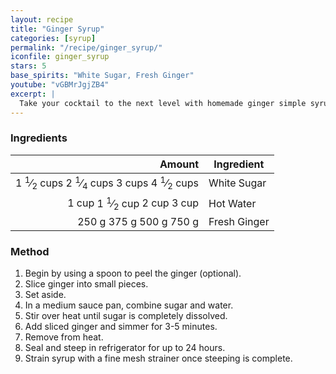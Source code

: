 ```yaml
---
layout: recipe
title: "Ginger Syrup"
categories: [syrup]
permalink: "/recipe/ginger_syrup/"
iconfile: ginger_syrup
stars: 5
base_spirits: "White Sugar, Fresh Ginger"
youtube: "vGBMrJgjZB4"
excerpt: |
  Take your cocktail to the next level with homemade ginger simple syrup. All it takes is ginger and sugar.
---
```


### Ingredients

|   Amount | Ingredient   |
| -------: | ------------ |
| <span class="onex active">1 <sup>1</sup>&frasl;<sub>2</sub> cups </span> <span class="onehalfx">2 <sup>1</sup>&frasl;<sub>4</sub> cups </span> <span class="twox">3 cups </span> <span class="threex">4 <sup>1</sup>&frasl;<sub>2</sub> cups </span>| White Sugar  |
|    <span class="onex active">1 cup </span> <span class="onehalfx">1 <sup>1</sup>&frasl;<sub>2</sub> cup </span> <span class="twox">2 cup </span> <span class="threex">3 cup </span>| Hot Water    |
|    <span class="onex active">250 g </span> <span class="onehalfx">375 g </span> <span class="twox">500 g </span> <span class="threex">750 g </span>| Fresh Ginger |

### Method

1. Begin by using a spoon to peel the ginger (optional).
2. Slice ginger into small pieces.
3. Set aside.
4. In a medium sauce pan, combine sugar and water.
5. Stir over heat until sugar is completely dissolved.
6. Add sliced ginger and simmer for 3-5 minutes.
7. Remove from heat.
8. Seal and steep in refrigerator for up to 24 hours.
9. Strain syrup with a fine mesh strainer once steeping is complete.

    
<script type="application/ld+json">
{
  "@context": "https://schema.org",
  "@type": "Recipe",
  "author": {
    "@type": "Person",
    "name": "{{ page.author }}"
    },
  "image": "{%- for page in page.categories limit: 1 %}{% assign cat = site.data.categories | where: "slug", page | first %}{{ site.url }}{{ site.baseurl}}/assets/images/category_{{cat.slug}}.svg{% endfor -%}",
  "description": "{{ page.excerpt | strip_html | replace: '"', "'" }}",
  "recipeIngredient": [
  "1.5 cups White Sugar ",
  " 1 cup Hot Water ",
  " 250 g Fresh Ginger"
    ],
  "name": "{{ page.title }}",
  "recipeInstructions": [

    ],
  "recipeYield": "1 cocktail",
  "recipeCategory": "cocktail",
  {% if page.stars and site.data.ratings[page.iconfile].ratings -%}"aggregateRating": {
   "@type": "AggregateRating",
   "ratingValue": "{%- include stars_metadata.html %}",
   "bestRating": "5",
   "reviewCount": "2"}{%- endif %}
  "recipeCuisine": "global",
  "prepTime": "PT20M",
  "cookTime": "PT15S",
  "keywords": "{{ page.title }}, cocktail, {{ page.eras }}, {%- include category_metadata.html -%}, {%- include spirits_metadata.html -%}"
}
</script>

    